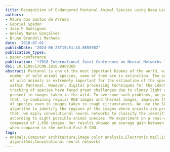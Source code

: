 ```yaml
---
title: Recognition of Endangered Pantanal Animal Species using Deep Learning Methods
authors:
- Mauro dos Santos de Arruda
- Gabriel Spadon
- Jose F Rodrigues
- Wesley Nunes Gonçalves
- Bruno Brandoli Machado
date: '2018-07-01'
publishDate: '2024-06-25T15:51:43.865598Z'
publication_types:
- paper-conference
publication: '*2018 International Joint Conference on Neural Networks (IJCNN)*'
doi: 10.1109/IJCNN.2018.8489369
abstract: Pantanal is one of the most important biomes of the world, with a large
  number of wild animal species, some of them are in extinction. The automatic identification
  of wild animals is extremely important for the estimation of the species' population
  within Pantanal. However, digital processing techniques for the identification and
  tracking of species have faced great challenges due to clumsy light and pose conditions
  present in images taken in the wild. To overcome such problems, we propose a methodology
  that, by combining regular RGB images and thermal images, improves the identilication
  of species even in images taken in rough circumstances. We use the SLIC segmentation
  algorithm to identify the regions of the images where animals are present; after
  that, we apply convolutional neural networks to classify the identified regions
  according to eight possible animal species. We experiment on a real-world dataset
  composed of 1,600 images. Our results showed an average gain between 6% and 10%
  when compared to the method Fast R-CNN.
tags:
- Animals;Computer architecture;Image color analysis;Electronic mail;Image segmentation;Clustering
  algorithms;Convolutional neural networks
---
```

